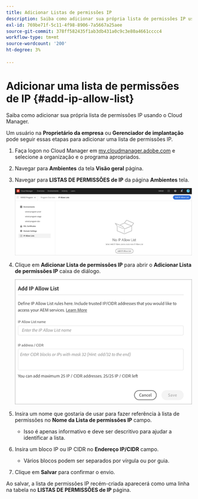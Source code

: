 ```yaml
---
title: Adicionar Listas de permissões IP
description: Saiba como adicionar sua própria lista de permissões IP usando o Cloud Manager.
exl-id: 769be71f-5c11-4f98-8906-7a5667a25aee
source-git-commit: 378ff582435f1ab3db431a0c9c3e80a4661cccc4
workflow-type: tm+mt
source-wordcount: '200'
ht-degree: 3%

---
```



# Adicionar uma lista de permissões de IP {#add-ip-allow-list}

Saiba como adicionar sua própria lista de permissões IP usando o Cloud Manager.

Um usuário na **Proprietário da empresa** ou **Gerenciador de implantação** pode seguir essas etapas para adicionar uma lista de permissões IP.

1. Faça logon no Cloud Manager em [my.cloudmanager.adobe.com](https://my.cloudmanager.adobe.com/) e selecione a organização e o programa apropriados.

1. Navegar para **Ambientes** da tela **Visão geral** página.

1. Navegar para **LISTAS DE PERMISSÕES de IP** da página **Ambientes** tela.

   ![Opção de listas de permissões IP no painel lateral](/help/implementing/cloud-manager/assets/ip-allow-list/ip-allow-list-create.png)

1. Clique em **Adicionar Lista de permissões IP** para abrir o **Adicionar Lista de permissões IP** caixa de diálogo.

   ![A caixa de diálogo Adicionar Lista de permissões IP](/help/implementing/cloud-manager/assets/ip-allow-list/ip-allow-list-create02.png)

1. Insira um nome que gostaria de usar para fazer referência à lista de permissões no **Nome da Lista de permissões IP** campo.

   * Isso é apenas informativo e deve ser descritivo para ajudar a identificar a lista.

1. Insira um bloco IP ou IP CIDR no **Endereço IP/CIDR** campo.

   * Vários blocos podem ser separados por vírgula ou por guia.

1. Clique em **Salvar** para confirmar o envio.

Ao salvar, a lista de permissões IP recém-criada aparecerá como uma linha na tabela no **LISTAS DE PERMISSÕES de IP** página.

